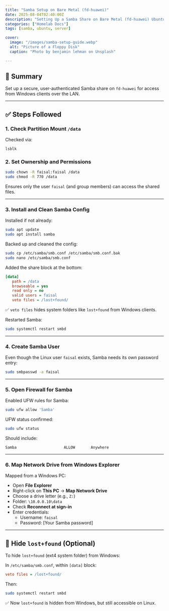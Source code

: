 ```yaml
---
title: "Samba Setup on Bare Metal (fd-huawei)"
date: 2025-08-04T02:40:00Z
description: "Setting Up a Samba Share on Bare Metal (fd-huawei) Ubuntu Server with Windows Access"
categories: ["Homelab Docs"]
tags: [samba, ubuntu, server]

cover:
  image: "/images/samba-setup-guide.webp"
  alt: "Picture of a Floppy Disk"
  caption: "Photo by benjamin lehman on Unsplash"

---
```


## 🧾 Summary

Set up a secure, user-authenticated Samba share on `fd-huawei` for access from Windows clients over the LAN. 

---

## ✅ Steps Followed

### 1. Check Partition Mount `/data`

Checked via:

```bash
lsblk
```

### 2. Set Ownership and Permissions

```bash
sudo chown -R faisal:faisal /data
sudo chmod -R 770 /data
```

Ensures only the user `faisal` (and group members) can access the shared files.

---

### 3. Install and Clean Samba Config

Installed if not already:

```bash
sudo apt update
sudo apt install samba
```

Backed up and cleaned the config:

```bash
sudo cp /etc/samba/smb.conf /etc/samba/smb.conf.bak
sudo nano /etc/samba/smb.conf
```

Added the share block at the bottom:

```ini
[data]
   path = /data
   browseable = yes
   read only = no
   valid users = faisal
   veto files = /lost+found/
```

✅ `veto files` hides system folders like `lost+found` from Windows clients.

Restarted Samba:

```bash
sudo systemctl restart smbd
```

---

### 4. Create Samba User

Even though the Linux user `faisal` exists, Samba needs its own password entry:

```bash
sudo smbpasswd -a faisal
```

---

### 5. Open Firewall for Samba

Enabled UFW rules for Samba:

```bash
sudo ufw allow 'Samba'
```

UFW status confirmed:

```bash
sudo ufw status
```

Should include:

```
Samba                     ALLOW       Anywhere
```

---

### 6. Map Network Drive from Windows Explorer

Mapped from a Windows PC:

- Open **File Explorer**
- Right-click on **This PC** → **Map Network Drive**
- Choose a drive letter (e.g., `Z:`)
- Folder: `\10.0.0.10\data`
- Check **Reconnect at sign-in**
- Enter credentials:
  - Username: `faisal`
  - Password: [Your Samba password]

---

## 🫥 Hide `lost+found` (Optional)

To hide `lost+found` (ext4 system folder) from Windows:

In `/etc/samba/smb.conf`, within `[data]` block:

```ini
veto files = /lost+found/
```

Then:

```bash
sudo systemctl restart smbd
```

✅ Now `lost+found` is hidden from Windows, but still accessible on Linux.
